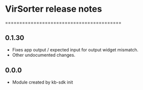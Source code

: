 # VirSorter release notes
=========================================

0.1.30
------
* Fixes app output / expected input for output widget mismatch.
* Other undocumented changes.

0.0.0
-----
* Module created by kb-sdk init
